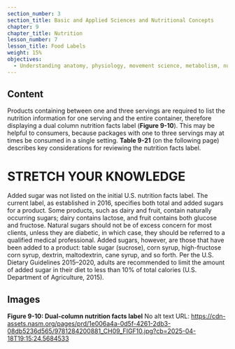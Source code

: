 ```yaml
---
section_number: 3
section_title: Basic and Applied Sciences and Nutritional Concepts
chapter: 9
chapter_title: Nutrition
lesson_number: 7
lesson_title: Food Labels
weight: 15%
objectives:
  - Understanding anatomy, physiology, movement science, metabolism, nutrition, and supplementation.
---
```


## Content
Products containing between one and three servings are required to list the nutrition information for one serving and the entire container, therefore displaying a dual column nutrition facts label (**Figure 9-10**). This may be helpful to consumers, because packages with one to three servings may at times be consumed in a single setting. **Table 9-21** (on the following page) describes key considerations for reviewing the nutrition facts label.

# STRETCH YOUR KNOWLEDGE

Added sugar was not listed on the initial U.S. nutrition facts label. The current label, as established in 2016, specifies both total and added sugars for a product. Some products, such as dairy and fruit, contain naturally occurring sugars; dairy contains lactose, and fruit contains both glucose and fructose. Natural sugars should not be of excess concern for most clients, unless they are diabetic, in which case, they should be referred to a qualified medical professional. Added sugars, however, are those that have been added to a product: table sugar (sucrose), corn syrup, high-fructose corn syrup, dextrin, maltodextrin, cane syrup, and so forth. Per the U.S. Dietary Guidelines 2015–2020, adults are recommended to limit the amount of added sugar in their diet to less than 10% of total calories (U.S. Department of Agriculture, 2015).

## Images

**Figure 9-10: Dual-column nutrition facts label**
No alt text
URL: https://cdn-assets.nasm.org/pages/prd/1e006a4a-0d5f-4261-2db3-08db5236d565/9781284200881_CH09_FIGF10.jpg?cb=2025-04-18T19:15:24.5684533